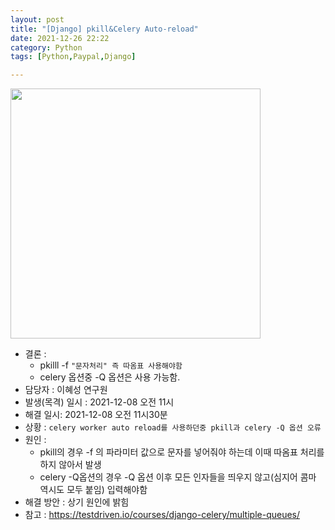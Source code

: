 ```yaml
---
layout: post
title: "[Django] pkill&Celery Auto-reload"
date: 2021-12-26 22:22
category: Python
tags: [Python,Paypal,Django]

---
```


<img src="https://trello.com/1/cards/61b017f7dfabd36fb851f37e/attachments/61b018695259f54f0e4a3a1b/previews/61b0186a5259f54f0e4a3a29/download/image.png" width=400 height=400>


- 결론 : 
  - pkilll -f `"문자처리" 즉 따옴표 사용해야함`
  - celery 옵션중 -Q 옵션은 사용 가능함. 
- 담당자 : 이혜성 연구원 
- 발생(목격) 일시 : 2021-12-08 오전 11시
- 해결 일시: 2021-12-08 오전 11시30분
- 상황 : `celery worker auto reload를 사용하던중 pkill과 celery -Q 옵션 오류`
- 원인 : 
  - pkill의 경우 -f 의 파라미터 값으로 문자를 넣어줘야 하는데 이때 따옴표 처리를 하지 않아서 발생
  - celery -Q옵션의 경우 -Q 옵션 이후 모든 인자들을 띄우지 않고(심지어 콤마 역시도 모두 붙임) 입력해야함
- 해결 방안 : 상기 원인에 밝힘
- 참고 : https://testdriven.io/courses/django-celery/multiple-queues/